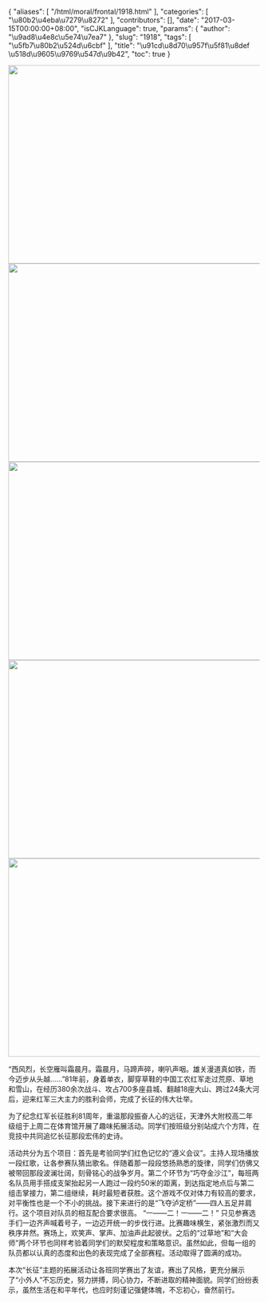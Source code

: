 {
    "aliases": [
        "/html/moral/frontal/1918.html"
    ],
    "categories": [
        "\u80b2\u4eba\u7279\u8272"
    ],
    "contributors": [],
    "date": "2017-03-15T00:00:00+08:00",
    "isCJKLanguage": true,
    "params": {
        "author": "\u9ad8\u4e8c\u5e74\u7ea7"
    },
    "slug": "1918",
    "tags": [
        "\u5fb7\u80b2\u524d\u6cbf"
    ],
    "title": "\u91cd\u8d70\u957f\u5f81\u8def \u518d\u9605\u9769\u547d\u9b42",
    "toc": true
}


<img
    src="https://cdn.tfls.online/mirror/full/8af5c39edaaf5cfb9eda7b3dd8b507968a8ff1be.jpg"
    style="display:block;margin-left:auto;margin-right:auto;"
    decoding="async"
    fetchpriority="auto"
    loading="lazy"
    height="397"
    width="600"
/>
<img
    src="https://cdn.tfls.online/mirror/full/dce0ab4f1dcc46daff3b9f08d9124f9ad988221a.jpg"
    style="display:block;margin-left:auto;margin-right:auto;"
    decoding="async"
    fetchpriority="auto"
    loading="lazy"
    height="397"
    width="600"
/>
<img
    src="https://cdn.tfls.online/mirror/full/3ad07861376279ce34fe7a2b1a7483bca8a5e273.jpg"
    style="display:block;margin-left:auto;margin-right:auto;"
    decoding="async"
    fetchpriority="auto"
    loading="lazy"
    height="397"
    width="600"
/>
<img
    src="https://cdn.tfls.online/mirror/full/52ffee789efdf2065d69a9b44cb9800fb6f3c4c7.jpg"
    style="display:block;margin-left:auto;margin-right:auto;"
    decoding="async"
    fetchpriority="auto"
    loading="lazy"
    height="397"
    width="600"
/>
<img
    src="https://cdn.tfls.online/mirror/full/51db0b1f65124281ad3e7ddde62de193cc6e5fd3.jpg"
    style="display:block;margin-left:auto;margin-right:auto;"
    decoding="async"
    fetchpriority="auto"
    loading="lazy"
    height="397"
    width="600"
/>




 




“西风烈，长空雁叫霜晨月。霜晨月，马蹄声碎，喇叭声咽。雄关漫道真如铁，而今迈步从头越……”81年前，身着单衣，脚穿草鞋的中国工农红军走过荒原、草地和雪山，在经历380余次战斗、攻占700多座县城、翻越18座大山、跨过24条大河后，迎来红军三大主力的胜利会师，完成了长征的伟大壮举。




为了纪念红军长征胜利81周年，重温那段振奋人心的远征，天津外大附校高二年级组于上周二在体育馆开展了趣味拓展活动。同学们按班级分别站成六个方阵，在竞技中共同追忆长征那段宏伟的史诗。




活动共分为五个项目：首先是考验同学们红色记忆的“遵义会议”。主持人现场播放一段红歌，让各参赛队猜出歌名。伴随着那一段段悠扬熟悉的旋律，同学们仿佛又被带回那段波澜壮阔，刻骨铭心的战争岁月。第二个环节为“巧夺金沙江”，每班两名队员用手搭成支架抬起另一人跑过一段约50米的距离，到达指定地点后与第二组击掌接力，第二组继续，耗时最短者获胜。这个游戏不仅对体力有较高的要求，对平衡性也是一个不小的挑战。接下来进行的是“飞夺泸定桥”——四人五足并肩行。这个项目对队员的相互配合要求很高。 “一——二！一——二！” 只见参赛选手们一边齐声喊着号子，一边迈开统一的步伐行进。比赛趣味横生，紧张激烈而又秩序井然。赛场上，欢笑声、掌声、加油声此起彼伏。之后的“过草地”和“大会师”两个环节也同样考验着同学们的默契程度和策略意识。虽然如此，但每一组的队员都以认真的态度和出色的表现完成了全部赛程。活动取得了圆满的成功。





本次“长征”主题的拓展活动让各班同学赛出了友谊，赛出了风格，更充分展示了“小外人”不忘历史，努力拼搏，同心协力，不断进取的精神面貌。同学们纷纷表示，虽然生活在和平年代，也应时刻谨记强健体魄，不忘初心，奋然前行。





  



